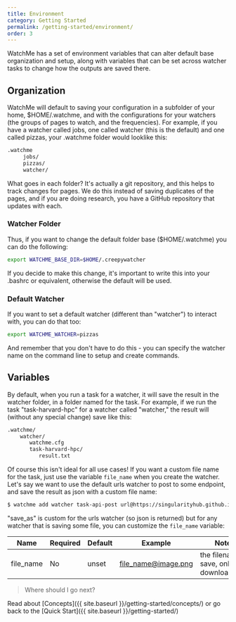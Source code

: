 ```yaml
---
title: Environment
category: Getting Started
permalink: /getting-started/environment/
order: 3
---
```


WatchMe has a set of environment variables that can alter default base organization
and setup, along with variables that can be set across watcher tasks to change how the outputs
are saved there.

## Organization

WatchMe will default to saving your configuration in a subfolder of your home,
$HOME/.watchme, and with the configurations for your watchers 
(the groups of pages to watch, and the frequencies). For example, if you have
a watcher called jobs, one called watcher (this is the default) and one called 
pizzas, your .watchme folder would looklike this:

```bash
.watchme
     jobs/
     pizzas/
     watcher/
```

What goes in each folder? It's actually a git repository, and this helps
to track changes for pages. We do this instead of saving duplicates of
the pages, and if you are doing research, you have a GitHub repository
that updates with each. 

### Watcher Folder

Thus, if you want to change the default
folder base ($HOME/.watchme) you can do the following:

```bash
export WATCHME_BASE_DIR=$HOME/.creepywatcher
```

If you decide to make this change, it's important to write this into your .bashrc
or equivalent, otherwise the default will be used. 

### Default Watcher

If you want to set a default watcher (different than "watcher") to 
interact with, you can do that too:

```bash
export WATCHME_WATCHER=pizzas
```

And remember that you don't have to do this - you can specify the watcher
name on the command line to setup and create commands.


## Variables

By default, when you run a task for a watcher, it will save the result
in the watcher folder, in a folder named for the task. For example, if we run
the task "task-harvard-hpc" for a watcher called "watcher," the result
will (without any special change) save like this:

```bash
.watchme/
    watcher/
       watchme.cfg
       task-harvard-hpc/
          result.txt        
```

Of course this isn't ideal for all use cases! If you want a custom file name for the
task, just use the variable `file_name` when you create the watcher. Let's say we want to
use the default urls watcher to post to some endpoint, and save the result as
json with a custom file name:

```bash
$ watchme add watcher task-api-post url@https://singularityhub.github.io/registry/vanessa/fortune/manifests/latest/ file_name@manifest-latest.json save_as@json func@post_task
```

"save_as" is custom for the urls watcher (so json is returned) but for any watcher
that is saving some file, you can customize the `file_name` variable:

| Name | Required | Default | Example | Notes|
|------|----------|---------|---------|-----------|
| file_name | No | unset |file_name@image.png| the filename to save, only for download_task |


> Where should I go next?

Read about [Concepts]({{ site.baseurl }}/getting-started/concepts/) or go back to the
[Quick Start]({{ site.baseurl }}/getting-started/)
